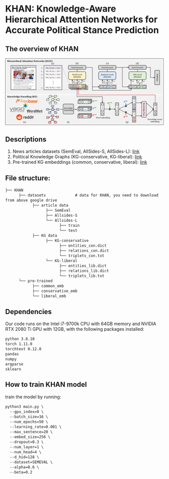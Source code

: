 # KHAN: Knowledge-Aware Hierarchical Attention Networks for Accurate Political Stance Prediction

## The overview of KHAN
![The overview of KHAN](./assets/khan_overview.png)

## Descriptions
1. News articles datasets (SemEval, AllSides-S, AllSides-L): [link](https://drive.google.com/drive/u/2/folders/1ksV0PUncXyBnEHGPB4H4mae2ybXX3Ch0)
2. Political Knowledge Graphs (KG-conservative, KG-liberal): [link](https://drive.google.com/drive/u/2/folders/1DHlKOhKgISw9VTYmbMvnsIbaaLRtqhbq)
3. Pre-trained KG embeddings (common, conservative, liberal): [link](https://drive.google.com/drive/u/2/folders/14EgeI1RdSTccETqRgDd36writP6lUu1R)

## File structure:
```
├── KHAN
      ├── datasets             # data for KHAN, you need to download from above google drive
            ├── article data
                  ├── SemEval
                  ├── Allsides-S
                  └── Allsides-L
                        ├── train
                        └── test
            ├── KG data
                  ├── KG-conservative
                        ├── entities_con.dict
                        ├── relations_con.dict
                        └── triplets_con.txt
                  └── KG-liberal
                        ├── entities_lib.dict
                        ├── relations_lib.dict
                        └── triplets_lib.txt
      └── pre-trained
            ├── common_emb
            ├── conservative_emb
            └── liberal_emb

```

## Dependencies
Our code runs on the Intel i7-9700k CPU with 64GB memory and NVIDIA RTX 2080 Ti GPU with 12GB, with the following packages installed:
```
python 3.8.10
torch 1.11.0
torchtext 0.12.0
pandas
numpy
argparse
sklearn
```

## How to train KHAN model
train the model by running:
```
python3 main.py \
  --gpu_index=0 \
  --batch_size=16 \
  --num_epochs=50 \
  --learning_rate=0.001 \
  --max_sentence=20 \
  --embed_size=256 \
  --dropout=0.3 \
  --num_layer=1 \
  --num_head=4 \
  --d_hid=128 \
  --dataset=SEMEVAL \
  --alpha=0.6 \
  --beta=0.2
```

